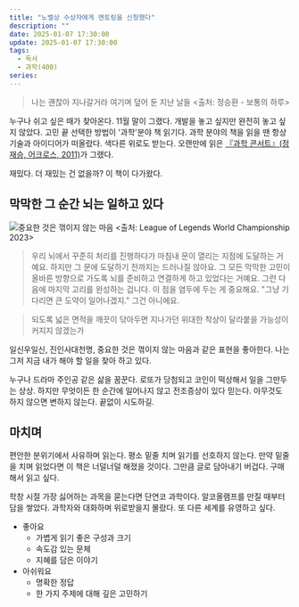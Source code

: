 ```yaml
---
title: "노벨상 수상자에게 멘토링을 신청했다"
description: ""
date: 2025-01-07 17:30:00
update: 2025-01-07 17:30:00
tags:
  - 독서
  - 과학(400)
series: 
---
```


> 나는 괜찮아 지나갈거라 여기며 덮어 둔 지난 날들 <출처: 정승환 - 보통의 하루>

누구나 쉬고 싶은 때가 찾아온다. 11월 말이 그랬다. 개발을 놓고 싶지만 완전히 놓고 싶지 않았다. 고민 끝 선택한 방법이 '과학'분야 책 읽기다. 과학 분야의 책을 읽을 땐 항상 기술과 아이디어가 떠올랐다.
색다른 위로도 받는다. 오랜만에 읽은 [『과학 콘서트』(정재승, 어크로스, 2011)](https://product.kyobobook.co.kr/detail/S000001599745)가 그랬다.

재밌다. 더 재밌는 건 없을까? 이 책이 다가왔다.

## 막막한 그 순간 뇌는 일하고 있다

![중요한 것은 꺾이지 않는 마음 <출처: League of Legends World Championship 2023>](2023-drx-deft.avif)

> 우리 뇌에서 꾸준히 처리를 진행하다가 마침내 문이 열리는 지점에 도달하는 거예요. 하지만 그 문에 도달하기 전까지는 드러나질 않아요. 그 모든 막막한 고민이 올바른 방향으로 가도록 뇌를 준비하고 연결하게 하고
> 있었다는 거예요. 그런 다음에 마지막 고리를 완성하는 겁니다. 이 점을 염두에 두는 게 중요해요. "그냥 기다리면 큰 도약이 일어나겠지." 그건 아니에요.

> 되도록 넓은 면적을 깨끗이 닦아두면 지나가던 위대한 착상이 달라붙을 가능성이 커지지 않겠는가

일신우일신, 진인사대천명, 중요한 것은 꺾이지 않는 마음과 같은 표현을 좋아한다. 나는 그저 지금 내가 해야 할 일을 찾아 하고 있다.

누구나 드라마 주인공 같은 삶을 꿈꾼다. 로또가 당첨되고 코인이 떡상해서 일을 그만두는 상상. 하지만 무엇이든 한 순간에 일어나지 않고 전조증상이 있다 믿는다. 아무것도 하지 않으면 변하지 않는다. 끝없이 시도하길.

## 마치며

편안한 분위기에서 사유하며 읽는다. 평소 밑줄 치며 읽기를 선호하지 않는다. 만약 밑줄을 치며 읽었다면 이 책은 너덜너덜 해졌을 것이다. 그만큼 글로 담아내기 버겁다. 구매해서 읽고 싶다.

학창 시절 가장 싫어하는 과목을 묻는다면 단연코 과학이다. 알코올램프를 만질 때부터 담을 쌓았다. 과학자와 대화하며 위로받을지 몰랐다. 또 다른 세계를 유영하고 싶다.

- 좋아요
    - 가볍게 읽기 좋은 구성과 크기
    - 속도감 있는 문체
    - 지혜를 담은 이야기
- 아쉬워요
    - 명확한 정답
    - 한 가지 주제에 대해 깊은 고민하기
